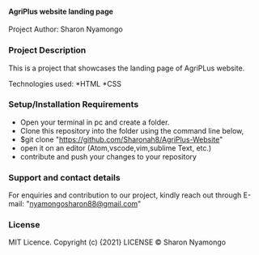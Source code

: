 #### AgriPlus website landing page

Project Author: Sharon Nyamongo

### Project Description

This is a project that showcases the landing page of AgriPLus website.

Technologies used:
*HTML
*CSS

### Setup/Installation Requirements

- Open your terminal in pc and create a folder.
- Clone this repository into the folder using the command line below,
- $git clone "https://github.com/Sharonah8/AgriPlus-Website"
- open it on an editor (Atom,vscode,vim,sublime Text, etc.)
- contribute and push your changes to your repository

### Support and contact details

For enquiries and contribution to our project, kindly reach out through E-mail: "nyamongosharon88@gmail.com"

### License

MIT Licence.
Copyright (c) {2021} LICENSE © Sharon Nyamongo
